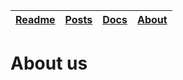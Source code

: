 | [Readme] | [Posts] | [Docs] | [About] |
|--------|-------|------|-------|

[Readme]: <https://kotano.github.io/Tempo/readme>
[Posts]: <https://kotano.github.io/Tempo/posts>
[Docs]: <https://kotano.github.io/Tempo/docs>
[About]: <https://kotano.github.io/Tempo/about>


# About us
